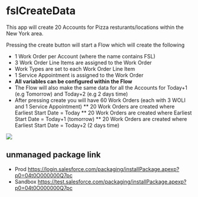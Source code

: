 # fslCreateData

This app will create 20 Accounts for Pizza resturants/locations within the New York area.

Pressing the create button will start a Flow which will create the following

* 1 Work Order per Account (where the name contains FSL)
* 3 Work Order Line Items are assigned to the Work Order
* Work Types are set to each Work Order Line Item
* 1 Service Appointment is assigned to the Work Order
* **All variables can be configured within the Flow**
* The Flow will also make the same data for all the Accounts for Today+1 (e.g Tomorrow) and Today+2 (e.g 2 days time)
* After pressing create you will have 60 Work Orders (each with 3 WOLI and 1 Service Appointment) 
	** 20 Work Orders are created where Earliest Start Date = Today
	** 20 Work Orders are created where Earliest Start Date = Today+1 (tomorrow)
	** 20 Work Orders are created where Earliest Start Date = Today+2 (2 days time)

<img src="https://github.com/daviddarkins/fslCreateData/blob/master/DATA/fslcreatedata_wo1.png"/>
<!--
<a href="https://githubsfdeploy.herokuapp.com?owner=daviddarkins&repo=fslCreateData">
  <img alt="Deploy to Salesforce"
       src="https://raw.githubusercontent.com/afawcett/githubsfdeploy/master/deploy.png">
</a> -->

## unmanaged package link 

* Prod https://login.salesforce.com/packaging/installPackage.apexp?p0=04t0O000000Q7pc 
* Sandbox https://test.salesforce.com/packaging/installPackage.apexp?p0=04t0O000000Q7pc